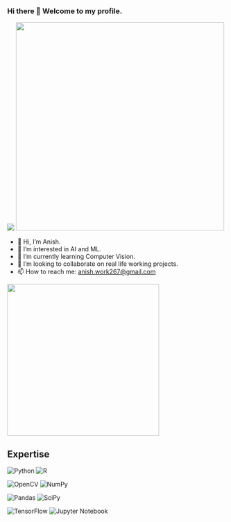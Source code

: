 ### Hi there 👋 Welcome to my profile.

<img src="https://komarev.com/ghpvc/?username=anish2026&color=green">
<img src="https://github-readme-stats.vercel.app/api?username=anish2026&show_icons=true&theme=tokyonight" width="480">

- 👋 Hi, I’m Anish.
- 👀 I’m interested in AI and ML.
- 🌱 I’m currently learning Computer Vision.
- 💞️ I’m looking to collaborate on real life working projects.
- 📫 How to reach me: anish.work267@gmail.com

<img src="https://github-readme-stats.vercel.app/api/top-langs/?username=anish2026" width="350">

## Expertise 

![Python](https://img.shields.io/badge/python-3670A0?style=for-the-badge&logo=python&logoColor=ffdd54)
![R](https://img.shields.io/badge/r-%23276DC3.svg?style=for-the-badge&logo=r&logoColor=white)

![OpenCV](https://img.shields.io/badge/opencv-%23white.svg?style=for-the-badge&logo=opencv&logoColor=white)
![NumPy](https://img.shields.io/badge/numpy-%23013243.svg?style=for-the-badge&logo=numpy&logoColor=white)

![Pandas](https://img.shields.io/badge/pandas-%23150458.svg?style=for-the-badge&logo=pandas&logoColor=white)
![SciPy](https://img.shields.io/badge/SciPy-%230C55A5.svg?style=for-the-badge&logo=scipy&logoColor=%white)

![TensorFlow](https://img.shields.io/badge/TensorFlow-%23FF6F00.svg?style=for-the-badge&logo=TensorFlow&logoColor=white)
![Jupyter Notebook](https://img.shields.io/badge/jupyter-%23FA0F00.svg?style=for-the-badge&logo=jupyter&logoColor=white)



